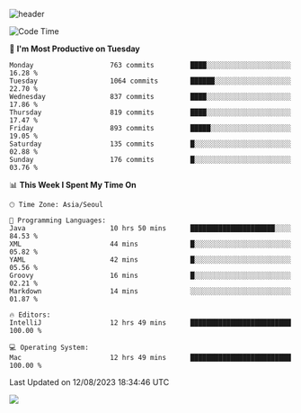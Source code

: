 ![header](https://capsule-render.vercel.app/api?type=Egg&color=timeAuto&height=300&section=header&text=PoPo&fontSize=90&animation=fadeIn)

  <!--START_SECTION:waka-->
![Code Time](http://img.shields.io/badge/Code%20Time-1%2C111%20hrs%2049%20mins-blue)

📅 **I'm Most Productive on Tuesday** 

```text
Monday                   763 commits         ████░░░░░░░░░░░░░░░░░░░░░   16.28 % 
Tuesday                  1064 commits        ██████░░░░░░░░░░░░░░░░░░░   22.70 % 
Wednesday                837 commits         ████░░░░░░░░░░░░░░░░░░░░░   17.86 % 
Thursday                 819 commits         ████░░░░░░░░░░░░░░░░░░░░░   17.47 % 
Friday                   893 commits         █████░░░░░░░░░░░░░░░░░░░░   19.05 % 
Saturday                 135 commits         █░░░░░░░░░░░░░░░░░░░░░░░░   02.88 % 
Sunday                   176 commits         █░░░░░░░░░░░░░░░░░░░░░░░░   03.76 % 
```


📊 **This Week I Spent My Time On** 

```text
🕑︎ Time Zone: Asia/Seoul

💬 Programming Languages: 
Java                     10 hrs 50 mins      █████████████████████░░░░   84.53 % 
XML                      44 mins             █░░░░░░░░░░░░░░░░░░░░░░░░   05.82 % 
YAML                     42 mins             █░░░░░░░░░░░░░░░░░░░░░░░░   05.56 % 
Groovy                   16 mins             █░░░░░░░░░░░░░░░░░░░░░░░░   02.21 % 
Markdown                 14 mins             ░░░░░░░░░░░░░░░░░░░░░░░░░   01.87 % 

🔥 Editors: 
IntelliJ                 12 hrs 49 mins      █████████████████████████   100.00 % 

💻 Operating System: 
Mac                      12 hrs 49 mins      █████████████████████████   100.00 % 
```


 Last Updated on 12/08/2023 18:34:46 UTC
<!--END_SECTION:waka-->



<img src="https://capsule-render.vercel.app/api?type=Egg&color=timeAuto&height=300&section=footer&text=PoPo&fontSize=90&animation=fadeIn&reversal=true" />
